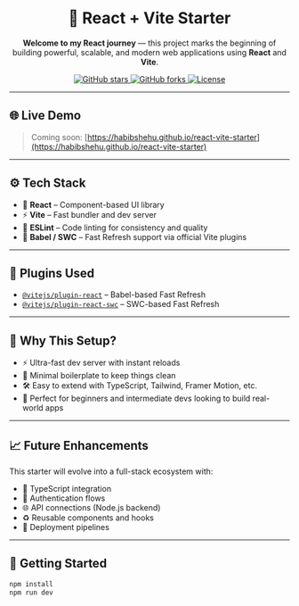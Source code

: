 <h1 align="center">🚀 React + Vite Starter</h1>

<p align="center">
  <strong>Welcome to my React journey</strong> — this project marks the beginning of building powerful, scalable, and modern web applications using <strong>React</strong> and <strong>Vite</strong>.
</p>

<p align="center">
  <a href="https://github.com/habibshehu/react-vite-starter">
    <img src="https://img.shields.io/github/stars/habibshehu/react-vite-starter?style=social" alt="GitHub stars" />
  </a>
  <a href="https://github.com/habibshehu/react-vite-starter">
    <img src="https://img.shields.io/github/forks/habibshehu/react-vite-starter?style=social" alt="GitHub forks" />
  </a>
  <a href="https://github.com/habibshehu/react-vite-starter/blob/main/LICENSE">
    <img src="https://img.shields.io/github/license/habibshehu/react-vite-starter" alt="License" />
  </a>
</p>

---

## 🌐 Live Demo

> Coming soon: [https://habibshehu.github.io/react-vite-starter](https://habibshehu.github.io/react-vite-starter)

---

## ⚙️ Tech Stack

- 🧩 <strong>React</strong> – Component-based UI library  
- ⚡ <strong>Vite</strong> – Fast bundler and dev server  
- 🧼 <strong>ESLint</strong> – Code linting for consistency and quality  
- 🔄 <strong>Babel / SWC</strong> – Fast Refresh support via official Vite plugins  

---

## 🔌 Plugins Used

- [`@vitejs/plugin-react`](https://github.com/vitejs/vite-plugin-react) – Babel-based Fast Refresh  
- [`@vitejs/plugin-react-swc`](https://github.com/vitejs/vite-plugin-react-swc) – SWC-based Fast Refresh  

---

## 🧠 Why This Setup?

- ⚡ Ultra-fast dev server with instant reloads  
- 🧼 Minimal boilerplate to keep things clean  
- 🛠️ Easy to extend with TypeScript, Tailwind, Framer Motion, etc.  
- 🚀 Perfect for beginners and intermediate devs looking to build real-world apps  

---

## 📈 Future Enhancements

This starter will evolve into a full-stack ecosystem with:

- 🔷 TypeScript integration  
- 🔐 Authentication flows  
- 🌐 API connections (Node.js backend)  
- ♻️ Reusable components and hooks  
- 🚀 Deployment pipelines  

---

## 🧪 Getting Started

```bash
npm install
npm run dev
